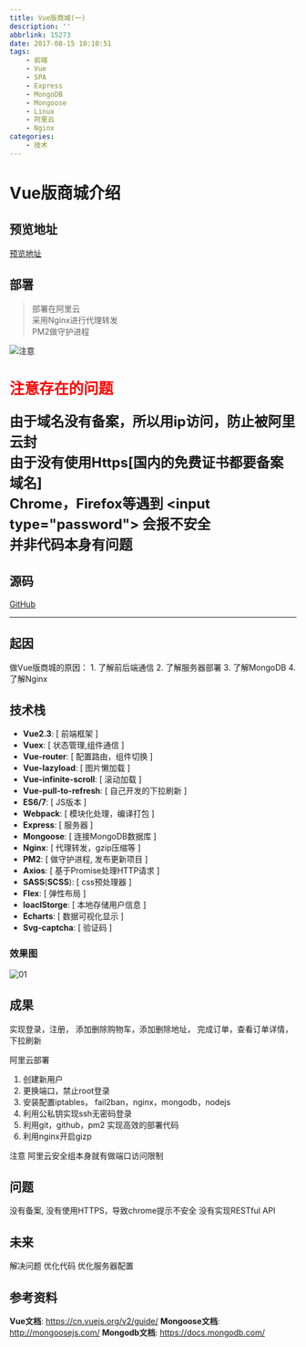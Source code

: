 ```yaml
---
title: Vue版商城(一)
description: ''
abbrlink: 15273
date: 2017-08-15 10:10:51
tags: 
    - 前端
    - Vue
    - SPA
    - Express
    - MongoDB
    - Mongoose
    - Linux
    - 阿里云
    - Nginx
categories:
    - 技术
---
```




# Vue版商城介绍


## 预览地址

[预览地址](http://39.108.141.131/vueshop/#/)


## 部署

> 部署在阿里云  
> 采用Nginx进行代理转发  
> PM2做守护进程



![注意](http://ldqblog.me/Vue-shop/static/font/%E6%B3%A8%E6%84%8F.svg)

<h2 style="font-size: 26px; color: red;">注意存在的问题</h2>
<p style="font-size: 24px; line-height: 1.5; font-weight: bold;"> 
    由于域名没有备案，所以用ip访问，防止被阿里云封<br>
    由于没有使用Https[国内的免费证书都要备案域名]<br>  
    Chrome，Firefox等遇到 &lt;input type="password"&gt; 会报不安全<br>  
    并非代码本身有问题<br>  
</p>



## 源码
[GitHub](https://github.com/LDQ-first/Vue-shop)

---

## 起因


做Vue版商城的原因：
    1. 了解前后端通信
    2. 了解服务器部署
    3. 了解MongoDB
    4. 了解Nginx






## 技术栈
* **Vue2.3**: [ 前端框架 ]
* **Vuex**: [ 状态管理,组件通信 ] 
* **Vue-router**: [ 配置路由，组件切换 ]
* **Vue-lazyload**: [ 图片懒加载 ]
* **Vue-infinite-scroll**: [ 滚动加载 ]
* **Vue-pull-to-refresh**: [ 自己开发的下拉刷新 ]
* **ES6/7**: [ JS版本 ]
* **Webpack**: [ 模块化处理，编译打包 ]
* **Express**: [ 服务器 ]
* **Mongoose**: [ 连接MongoDB数据库 ]
* **Nginx**: [ 代理转发，gzip压缩等 ]
* **PM2**: [ 做守护进程, 发布更新项目 ]
* **Axios**: [ 基于Promise处理HTTP请求 ]
* **SASS**(**SCSS**): [ css预处理器 ]
* **Flex**: [ 弹性布局 ]
* **loaclStorge**: [ 本地存储用户信息 ]
* **Echarts**: [ 数据可视化显示 ]
* **Svg-captcha**: [ 验证码 ]



### 效果图

![01](http://ldqblog.me/img/VShop/01.jpg) 



## 成果

实现登录，注册，
添加删除购物车，添加删除地址，
完成订单，查看订单详情， 
下拉刷新


阿里云部署
1. 创建新用户
2. 更换端口，禁止root登录
3. 安装配置iptables， fail2ban，nginx，mongodb，nodejs
4. 利用公私钥实现ssh无密码登录
5. 利用git，github，pm2 实现高效的部署代码
6. 利用nginx开启gizp

注意
阿里云安全组本身就有做端口访问限制



## 问题



没有备案, 没有使用HTTPS，导致chrome提示不安全
没有实现RESTful API



## 未来

解决问题
优化代码
优化服务器配置






## 参考资料


**Vue文档**: https://cn.vuejs.org/v2/guide/
**Mongoose文档**: http://mongoosejs.com/
**Mongodb文档**: https://docs.mongodb.com/



